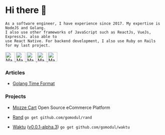 # Hi there 👋
```
As a software engineer, I have experience since 2017. My expertise is NodeJS and Golang.
I also use other frameworks of JavaScript such as ReactJs, VueJs, ExpressJs. also able to
use React Native. For backend development, I also use Ruby on Rails for my last project.
```

<a href="https://linkedin.com/in/mahbubzulkarnain">
  <img src="https://cdn.jsdelivr.net/npm/simple-icons@v3/icons/linkedin.svg" alt="Mahbub Zulkarnain Linkdein" height="30" width="30"/>
</a>

<a href="https://medium.com/@mahbubzulkarnain">
  <img src="https://cdn.jsdelivr.net/npm/simple-icons@v3/icons/medium.svg" alt="Mahbub Zulkarnain Medium" height="30" width="30"/>
</a>

<a href="https://www.facebook.com/mahbubzulkarnain">
  <img src="https://cdn.jsdelivr.net/npm/simple-icons@v3/icons/facebook.svg" alt="Mahbub Zulkarnain Facebook" height="30" width="30"/>
</a>

<a href="https://instagram.com/mahbubzulkarnain">
  <img src="https://cdn.jsdelivr.net/npm/simple-icons@v3/icons/instagram.svg" alt="Mahbub Zulkarnain Instagram" height="30" width="30"/>
</a>

<a href="https://dev.to/mahbubzulkarnain">
  <img src="https://d2fltix0v2e0sb.cloudfront.net/dev-badge.svg" alt="Mahbub Zulkarnain's DEV Profile" height="30" width="30">
</a>

### Articles

- [Golang Time Format](https://dev.to/mahbubzulkarnain/golang-time-format-22j0)

### Projects

- [Mozze Cart](https://github.com/mozzecart) Open Source eCommerce Platform

- [Rand](https://github.com/gomodul/waktu) ```go get github.com/gomodul/rand```
    
- [Waktu](https://github.com/gomodul/waktu) ([v0.0.1-alpha.3](https://github.com/gomodul/waktu/blob/master/CHANGELOG.md)) ```go get github.com/gomodul/waktu```
